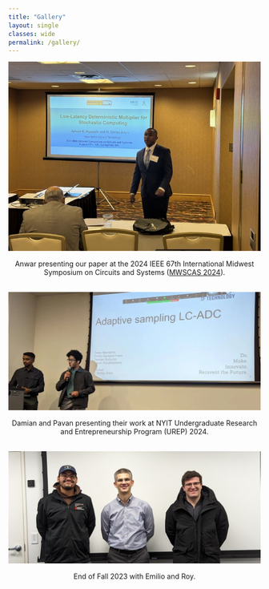 ```yaml
--- 
title: "Gallery"
layout: single 
classes: wide
permalink: /gallery/ 
---
```

 ![Anwar presenting our paper at the 2024 IEEE 67th International Midwest Symposium on Circuits and Systems ([MWSCAS](https://www.mwscas2024.org/))](/assets/images/students/Anwar-MWSCAS2024.jpeg)
<center>Anwar presenting our paper at the 2024 IEEE 67th International Midwest Symposium on Circuits and Systems (<a href="https://www.mwscas2024.org/">MWSCAS 2024</a>).</center><br>

 ![Damian and Pavan presenting their work at NYIT Undergraduate Research and Entrepreneurship Program (UREP) 2024](/assets/images/students/damian-pavan2024.png)
<center>Damian and Pavan presenting their work at NYIT Undergraduate Research and Entrepreneurship Program (UREP) 2024.</center><br>

![Damian and Pavan presenting their work at NYIT Undergraduate Research and Entrepreneurship Program (UREP)](/assets/images/students/emilio-roy2023.png)
<center>End of Fall 2023 with Emilio and Roy.</center>
